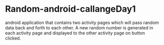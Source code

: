 # Random-android-callangeDay1
android application that contains two activity pages which will pass random data back and forth to each other. A new random number is generated in each activity page and displayed to the other activity page on button clicked.
